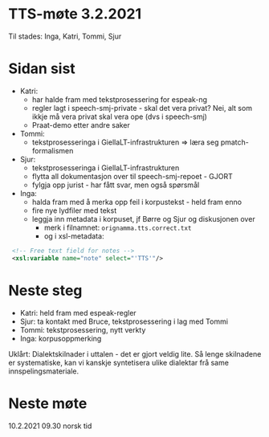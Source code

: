 # TTS-møte 3.2.2021

Til stades: Inga, Katri, Tommi, Sjur

# Sidan sist
- Katri:
    - har halde fram med tekstprosessering for espeak-ng
    - regler lagt i speech-smj-private - skal det vera privat? Nei, alt som ikkje må vera privat skal vera ope (dvs i speech-smj)
    - Praat-demo etter andre saker
- Tommi:
    - tekstprosesseringa i GiellaLT-infrastrukturen => læra seg pmatch-formalismen
- Sjur:
    - tekstprosesseringa i GiellaLT-infrastrukturen
    - flytta all dokumentasjon over til speech-smj-repoet - GJORT
    - fylgja opp jurist - har fått svar, men også spørsmål
- Inga:
    - halda fram med å merka opp feil i korpustekst - held fram enno
    - fire nye lydfiler med tekst
    - leggja inn metadata i korpuset, jf Børre og Sjur og diskusjonen over
        - merk i filnamnet: `orignamma.tts.correct.txt`
        - og i xsl-metadata:

````xml
 <!-- Free text field for notes -->
 <xsl:variable name="note" select="'TTS'"/>
````

# Neste steg

- Katri: held fram med espeak-regler
- Sjur: ta kontakt med Bruce, tekstprosessering i lag med Tommi
- Tommi: tekstprosessering, nytt verkty
- Inga: korpusoppmerking

Uklårt:
Dialektskilnader i uttalen - det er gjort veldig lite. Så lenge skilnadene er systematiske, kan vi kanskje syntetisera ulike dialektar frå same innspelingsmateriale.

# Neste møte

10.2.2021 09.30 norsk tid
